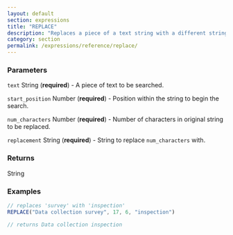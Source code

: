 ```yaml
---
layout: default
section: expressions
title: "REPLACE"
description: "Replaces a piece of a text string with a different string."
category: section
permalink: /expressions/reference/replace/
---
```


### Parameters

`text` String (__required__) - A piece of text to be searched.

`start_position` Number (__required__) - Position within the string to begin the search.

`num_characters` Number (__required__) - Number of characters in original string to be replaced.

`replacement` String (__required__) - String to replace `num_characters` with.

### Returns

String

### Examples

```js
// replaces 'survey' with 'inspection'
REPLACE("Data collection survey", 17, 6, "inspection")

// returns Data collection inspection
```